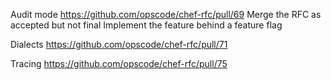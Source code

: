 Audit mode
  https://github.com/opscode/chef-rfc/pull/69
  Merge the RFC as accepted but not final
  Implement the feature behind a feature flag

Dialects
  https://github.com/opscode/chef-rfc/pull/71
  
Tracing
  https://github.com/opscode/chef-rfc/pull/75
  

